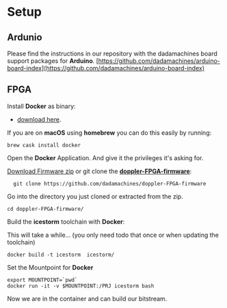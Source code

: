 # Setup 

## Ardunio 

Please find the instructions in our repository with the dadamachines board support packages for **Arduino**.
[https://github.com/dadamachines/arduino-board-index](https://github.com/dadamachines/arduino-board-index)

## FPGA

Install **Docker** as binary: 
- [download here](https://www.docker.com/products/docker-desktop).

If you are on **macOS** using **homebrew** you can do this easily by running:  
```
brew cask install docker
```  

Open the **Docker** Application. And give it the privileges it's asking for.

[Download Firmware zip](https://github.com/dadamachines/doppler-FPGA-firmware/archive/master.zip) or git clone the [**doppler-FPGA-firmware**](https://github.com/dadamachines/doppler-FPGA-firmware):  

```
  git clone https://github.com/dadamachines/doppler-FPGA-firmware
```

Go into the directory you just cloned or extracted from the zip.    

```
cd doppler-FPGA-firmware/
```

Build the **icestorm** toolchain with **Docker**:  

This will take a while...  (you only need todo that once or when updating the toolchain)

```
docker build -t icestorm  icestorm/
```

Set the Mountpoint for **Docker**  

```
export MOUNTPOINT=`pwd`  
docker run -it -v $MOUNTPOINT:/PRJ icestorm bash
```

Now we are in the container and can build our bitstream. 